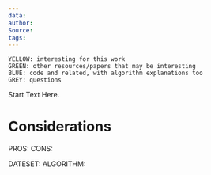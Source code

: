 ```yaml
---
data: 
author: 
Source: 
tags:
---
```

```
YELLOW: interesting for this work
GREEN: other resources/papers that may be interesting
BLUE: code and related, with algorithm explanations too
GREY: questions
```

Start Text Here.

# Considerations

PROS:
CONS:

DATESET:
ALGORITHM:
